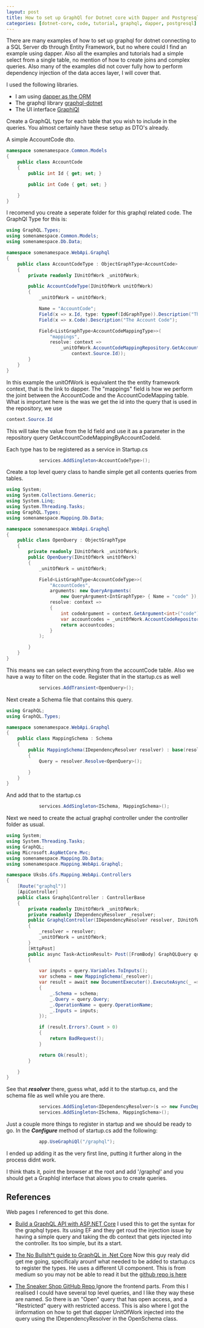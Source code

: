 ```yaml
---
layout: post
title: How to set up GraphQl for Dotnet core with Dapper and Postgresql
categories: [dotnet-core, code, tutorial, graphql, dapper, postgresql]
---
```


There are many examples of how to set up graphql for dotnet connecting to a SQL Server db through Entity Framework, but no where could
I find an example using dapper. Also all the examples and tutorials had a simple select from a single table, no mention of how to create
joins and complex queries. Also many of the examples did not cover fully how to perform dependency injection of the data acces layer, I will cover that.


I used the following libraries.

* I am using [dapper as the ORM](https://github.com/StackExchange/Dapper)
* The graphql library [graphql-dotnet](https://github.com/graphql-dotnet/graphql-dotnet)
* The UI interface [GraphiQl](https://github.com/JosephWoodward/graphiql-dotnet)


Create a GraphQL type for each table that you wish to include in the queries. You almost certainly have these setup as DTO's already.

A simple AccountCode dto.
``` csharp
namespace somenamespace.Common.Models
{
    public class AccountCode
    {
        public int Id { get; set; }

        public int Code { get; set; }

    }
}
```
I recomend you create a seperate folder for this graphql related code. The GraphQl Type for this is:
``` csharp
using GraphQL.Types;
using somenamespace.Common.Models;
using somenamespace.Db.Data;

namespace somenamespace.WebApi.Graphql
{
    public class AccountCodeType : ObjectGraphType<AccountCode>
    {
        private readonly IUnitOfWork _unitOfWork;

        public AccountCodeType(IUnitOfWork unitOfWork)
        {
            _unitOfWork = unitOfWork;

            Name = "AccountCode";
            Field(x => x.Id, type: typeof(IdGraphType)).Description("The ID of the Account Code");
            Field(x => x.Code).Description("The Account Code");

            Field<ListGraphType<AccountCodeMappingType>>(
                "mappings",
                resolve: context =>
                    _unitOfWork.AccountCodeMappingRepository.GetAccountCodeMappingByAccountCodeId(
                        context.Source.Id));
        }
    }
}
```
In this example the unitOfWork is equivalent the the entity framework context, that is the link to dapper.
The "mappings" field is how we perform the joint between the AccountCode and the AccountCodeMapping table. What is important here is the was we get the id into the query that is used in the repository, we use 
``` csharp
context.Source.Id
```
This will take the value from the Id field and use it as a parameter in the repository query GetAccountCodeMappingByAccountCodeId.

Each type has to be registered as a service in Startup.cs

``` csharp
            services.AddSingleton<AccountCodeType>();           
```

Create a top level query class to handle simple get all contents queries from tables.
``` csharp
using System;
using System.Collections.Generic;
using System.Linq;
using System.Threading.Tasks;
using GraphQL.Types;
using somenamespace.Mapping.Db.Data;

namespace somenamespace.WebApi.Graphql
{
    public class OpenQuery : ObjectGraphType
    {
        private readonly IUnitOfWork _unitOfWork;
        public OpenQuery(IUnitOfWork unitOfWork)
        {
            _unitOfWork = unitOfWork;

            Field<ListGraphType<AccountCodeType>>(
                "AccountCodes",
                arguments: new QueryArguments(
                    new QueryArgument<IntGraphType> { Name = "code" }),
                resolve: context =>
                {
                    int codeArgument = context.GetArgument<int>("code");
                    var accountcodes = _unitOfWork.AccountCodeRepository.List(codeArgument);
                    return accountcodes;
                }
            );

        }
    }
}
```
This means we can select everything from the accountCode table. Also we have a way to filter on the code.
Register that in the startup.cs as well
``` csharp
            services.AddTransient<OpenQuery>();
```
Next create a Schema file that contains this query.
``` csharp
using GraphQL;
using GraphQL.Types;

namespace somenamespace.WebApi.Graphql
{
    public class MappingSchema : Schema
    {
        public MappingSchema(IDependencyResolver resolver) : base(resolver)
        {
            Query = resolver.Resolve<OpenQuery>();

        }
    }
}
```
And add that to the startup.cs 
``` csharp
            services.AddSingleton<ISchema, MappingSchema>();
```

Next we need to create the actual graphql controller under the controller folder as usual.
``` csharp
using System;
using System.Threading.Tasks;
using GraphQL;
using Microsoft.AspNetCore.Mvc;
using somenamespace.Mapping.Db.Data;
using somenamespace.Mapping.WebApi.Graphql;

namespace Uksbs.Gfs.Mapping.WebApi.Controllers
{
    [Route("graphql")]
    [ApiController]
    public class GraphqlController : ControllerBase
    {
        private readonly IUnitOfWork _unitOfWork;
        private readonly IDependencyResolver _resolver;
        public GraphqlController(IDependencyResolver resolver, IUnitOfWork unitOfWork)
        {
            _resolver = resolver;
            _unitOfWork = unitOfWork;
        }
        [HttpPost]
        public async Task<ActionResult> Post([FromBody] GraphQLQuery query)
        {

            var inputs = query.Variables.ToInputs();
            var schema = new MappingSchema(_resolver);
            var result = await new DocumentExecuter().ExecuteAsync(_ =>
            {
                _.Schema = schema;
                _.Query = query.Query;
                _.OperationName = query.OperationName;
                _.Inputs = inputs;
            });

            if (result.Errors?.Count > 0)
            {
                return BadRequest();
            }

            return Ok(result);
        }

    }
}

```
See that ***resolver*** there, guess what, add it to the startup.cs, and the schema file as well while you are there.
``` csharp
            services.AddSingleton<IDependencyResolver>(s => new FuncDependencyResolver(s.GetRequiredService));
            services.AddSingleton<ISchema, MappingSchema>();
```
Just a couple more things to register in startup and we should be ready to go. In the ***Configure*** method of startup.cs add the following:
``` csharp
            app.UseGraphiQl("/graphql");
```
I ended up adding it as the very first line, putting it further along in the process didnt work.

I think thats it, point the browser at the root and add '/graphql' and you should get a GraphIql interface that alows you to create queries.

## References
Web pages I referenced to get this done.
* [Build a GraphQL API with ASP.NET Core](https://developer.okta.com/blog/2019/04/16/graphql-api-with-aspnetcore)
 I used this to get the syntax for the graphql types. Its using EF and they get roud the injection issue by having a simple query and taking the db context that gets injected into the controller. Its too simple, but its a start.
* [The No Bullsh*t guide to GraphQL in .Net Core](https://medium.com/swlh/the-no-bullsh-t-guide-to-graphql-in-net-core-9df290be7f27)
  Now this guy realy did get me going, specificaly arounf what needed to be added to startup.cs to register the types. He uses a different UI component. This is from medium so you may not be able to read it but the [github repo is here ](https://github.com/shuri1/NoBSGraphQLDemo/tree/master/GraphQLDemo)

* [The Sneaker Shop GitHub Repo ](https://github.com/TheysKlaas/SneakerShop)
  Ignore the frontend parts. From this I realised I could have several top level queries, and I like they way these are named. So there is an "Open" query that has open access, and a "Restricted" query with restricted access. This is also where I got the iinformation on how to get that dapper UnitOfWork injected into the query using the IDependencyResolver in the OpenSchema class.
